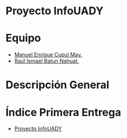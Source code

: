 # Proyecto InfoUADY


# Equipo

* [Manuel Enrique Cupul May.](https://github.com/ManuelC13)
* [Raúl Ismael Batun Nahuat.](https://github.com/RaulNahuat)

# Descripción General


# Índice Primera Entrega
* [Proyecto InfoUADY]()
